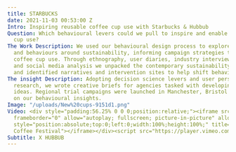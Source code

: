 ```yaml
---
title: STARBUCKS
date: 2021-11-03 00:53:00 Z
Intro: Inspiring reusable coffee cup use with Starbucks & Hubbub
Question: Which behavioural levers could we pull to inspire and enable reusable coffee
  cup use?
The Work Description: We used our behavioural design process to explore consumer attitudes
  and behaviours around sustainability, informing campaign strategies to promote reusable
  coffee cup use. Through ethnography, user diaries, industry interviews, cultural
  and social media analysis we unpacked the contemporary sustainability movement,
  and identified narratives and intervention sites to help shift behaviours.
The insight Description: Adopting decision science levers and user personas from our
  research, we wrote creative briefs for agencies tasked with developing campaign
  ideas. Regional trial campaigns were launched in Manchester, Bristol and Leeds based
  on our behavioural insights.
Image: "/uploads/New%20cups-9151d1.png"
Video: <div style="padding:56.25% 0 0 0;position:relative;"><iframe src="https://player.vimeo.com/video/333524743?h=d47998ace0&amp;badge=0&amp;autopause=0&amp;player_id=0&amp;app_id=58479"
  frameborder="0" allow="autoplay; fullscreen; picture-in-picture" allowfullscreen
  style="position:absolute;top:0;left:0;width:100%;height:100%;" title="The London
  Coffee Festival"></iframe></div><script src="https://player.vimeo.com/api/player.js"></script>
Subtitle: X HUBBUB
---
```


